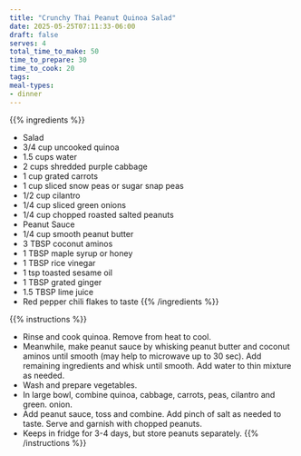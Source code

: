 ```yaml
---
title: "Crunchy Thai Peanut Quinoa Salad"
date: 2025-05-25T07:11:33-06:00
draft: false
serves: 4
total_time_to_make: 50
time_to_prepare: 30
time_to_cook: 20
tags:
meal-types:
- dinner
---
```


{{% ingredients %}}
- Salad
- 3/4 cup uncooked quinoa
- 1.5 cups water
- 2 cups shredded purple cabbage
- 1 cup grated carrots
- 1 cup sliced snow peas or sugar snap peas
- 1/2 cup cilantro
- 1/4 cup sliced green onions
- 1/4 cup chopped roasted salted peanuts
- Peanut Sauce
- 1/4 cup smooth peanut butter
- 3 TBSP coconut aminos
- 1 TBSP maple syrup or honey
- 1 TBSP rice vinegar
- 1 tsp toasted sesame oil
- 1 TBSP grated ginger
- 1.5 TBSP lime juice
- Red pepper chili flakes to taste
{{% /ingredients %}}

{{% instructions %}}
- Rinse and cook quinoa. Remove from heat to cool.
- Meanwhile, make peanut sauce by whisking peanut butter and coconut aminos until smooth (may help to microwave up to 30 sec). Add remaining ingredients and whisk until smooth. Add water to thin mixture as needed.
- Wash and prepare vegetables.
- In large bowl, combine quinoa, cabbage, carrots, peas, cilantro and green. onion.
- Add peanut sauce, toss and combine. Add pinch of salt as needed to taste. Serve and garnish with chopped peanuts.
- Keeps in fridge for 3-4 days, but store peanuts separately.
{{% /instructions %}}

